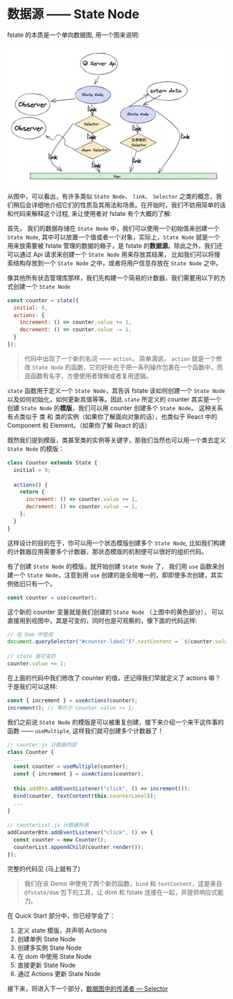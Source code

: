 # 数据源 —— State Node

fstate 的本质是一个单向数据图, 用一个图来说明:

![数据图](../images/Data%20Graph.png)

从图中，可以看出，有许多类似 `State Node`、 `link`、 `Selector` 之类的概念，我们稍后会详细地介绍它们的性质及其用法和场景。在开始时，我们不妨用简单的话和代码来解释这个过程, 来让使用者对 fstate 有个大概的了解:

首先， 我们的数据存储在 `State Node` 中，我们可以使用一个初始值来创建一个 `State Node`, 其中可以放置一个值或者一个对象，实际上，`State Node` 就是一个用来放需要被 fstate 管理的数据的箱子，是 fstate 的**数据源**。除此之外，我们还可以通过 Api 请求来创建一个 `State Node` 用来存放其结果， 比如我们可以将搜索结构存放到一个 `State Node` 之中，或者将用户信息存放在 `State Node` 之中。

像其他所有状态管理库那样，我们先构建一个简易的计数器，我们需要用以下的方式创建一个 `State Node`

```javascript
const counter = state({
  initial: 0,
  actions: {
    increment: () => counter.value += 1,
    decrement: () => counter.value -= 1,
  }
});
```

> 代码中出现了一个新的名词 —— `action`， 简单滴说， `action` 就是一个修改 `State Node` 的函数，它的好处在于把一系列操作包裹在一个函数中，而且函数有名字，方便使用者理解或者复用逻辑。

`state` 函数用于定义一个 `State Node`，其告诉 fstate 该如何创建一个 `State Node` 以及如何初始化，如何更新其值等等。因此 `state` 所定义的 counter 其实是一个创建 `State Node` 的**模版**，我们可以用 counter 创建多个 `State Node`。 这种关系有点类似于 类 和 类的实例（如果你了解面向对象的话），也类似于 React 中的 Component 和 Element。（如果你了解 React 的话）

既然我们提到模版，类甚至类的实例等关键字，那我们当然也可以用一个类去定义 `State Node` 的模版：

```javascript
class Counter extends State {
  initial = 0;

  actions() {
    return {
      increment: () => counter.value += 1,
      decrement: () => counter.value -= 1,
    };
  }
}
```

这样设计的目的在于，你可以用一个状态模版创建多个 `State Node`, 比如我们构建的计数器应用需要多个计数器，那状态模版的机制便可以很好的组织代码。

有了创建 `State Node` 的模版，就开始创建 `State Node` 了， 我们用 `use` 函数来创建一个 `State Node`，注意到用 `use` 创建的是全局唯一的，即即使多次创建，其实例依旧只有一个。

```javascript
const counter = use(counter);
```

这个新的 counter 变量就是我们创建的 `State Node` （上图中的黄色部分）， 可以直接用到视图中，其是可变的，同时也是可观察的，像下面的代码这样:

```javascript
// 在 Dom 中使用
document.querySelector("#counter-label")?.textContent = `${counter.value}`;

// state 是可变的
counter.value += 1;
```

在上面的代码中我们修改了 counter 的值，还记得我们早就定义了 actions 嘛？于是我们可以这样:

```javascript
const { increment } = useActions(counter);
increment(); // 等价于 counter.value += 1;
```

我们之前说 `State Node` 的模版是可以被重复创建，接下来介绍一个来干这件事的函数 —— `useMultiple`, 这样我们就可创建多个计数器了！

```javascript
// counter.js 计数器内部
class Counter {
  ...
  const counter = useMultiple(counter);
  const { increment } = useActions(counter);
  
  this.addBtn.addEventListener("click", () => increment());
  bind(counter, textContent(this.counterLabel));
  ...
}

// counterList.js 计数器列表
addCounterBtn.addEventListener("click", () => {
  const counter = new Counter();
  counterList.appendChild(counter.render());
});
```

完整的代码见 (马上就有了)

> 我们在该 Demo 中使用了两个新的函数，`bind` 和 `textContent`，这是来自 `@fstate/dom` 包下的工具，让 dom 和 fstate 连接在一起，并提供响应式能力。

在 Quick Start 部分中，你已经学会了：

1. 定义 state 模版，并声明 Actions
2. 创建单例 State Node
3. 创建多实例 State Node
4. 在 dom 中使用 State Node
5. 直接更新 State Node
6. 通过 Actions 更新 State Node

接下来，将进入下一个部分，[数据图中的传递者 — Selector](./selector.md)
